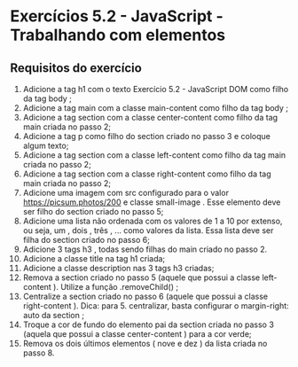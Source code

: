 # Exercícios 5.2 - JavaScript - Trabalhando com elementos

## Requisitos do exercício

1. Adicione a tag h1 com o texto Exercício 5.2 - JavaScript DOM como filho da tag body ;
2. Adicione a tag main com a classe main-content como filho da tag body ;
3. Adicione a tag section com a classe center-content como filho da tag main criada no passo 2;
4. Adicione a tag p como filho do section criado no passo 3 e coloque algum texto;
5. Adicione a tag section com a classe left-content como filho da tag main criada no passo 2;
6. Adicione a tag section com a classe right-content como filho da tag main criada no passo 2;
7. Adicione uma imagem com src configurado para o valor https://picsum.photos/200 e classe small-image . Esse elemento deve ser filho do section criado no passo 5;
8. Adicione uma lista não ordenada com os valores de 1 a 10 por extenso, ou seja, um , dois , três , ... como valores da lista. Essa lista deve ser filha do section criado no passo 6;
9. Adicione 3 tags h3 , todas sendo filhas do main criado no passo 2.
10. Adicione a classe title na tag h1 criada;
11. Adicione a classe description nas 3 tags h3 criadas;
12. Remova a section criado no passo 5 (aquele que possui a classe left-content ). Utilize a função .removeChild() ;
13. Centralize a section criado no passo 6 (aquele que possui a classe right-content ). Dica: para 5. centralizar, basta configurar o margin-right: auto da section ;
14. Troque a cor de fundo do elemento pai da section criada no passo 3 (aquela que possui a classe center-content ) para a cor verde;
15. Remova os dois últimos elementos ( nove e dez ) da lista criada no passo 8.
